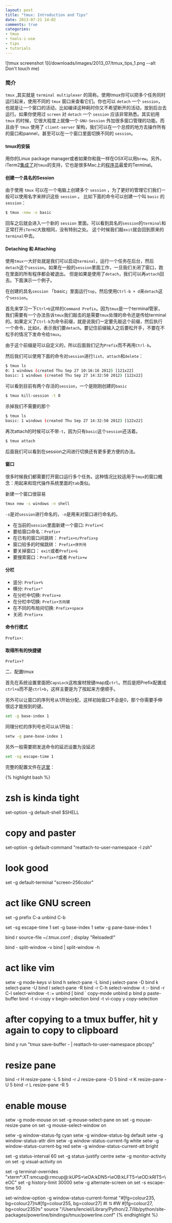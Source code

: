 ```yaml
---
layout: post
title: "tmux: Introduction and Tips"
date: 2013-07-21 14:02
comments: true
categories:
- tmux
- tools-i-use
- tips
- tutorials
---
```


![tmux screenshot 1](/downloads/images/2013_07/tmux_tips_1.png --alt Don't touch me)

### **简介**

``tmux`` ,其实就是 ``terminal multiplexer`` 的简称。使用tmux你可以把多个任务同时运行起来，使用不同的 ``tmux`` 窗口来查看它们。你也可以 ``detach`` 一个 ``session``，也就是让一个窗口的活动，比如编译这种耗时你又不希望断开的活动，放到后台去运行。如果你使用过 ``screen`` 对 ``detach`` 一个 ``session`` 应该非常熟悉。其实初用 ``tmux`` 的时候，它很大程度上就像一个 ``GNU-Session`` 外加很多窗口管理的功能。而且由于 ``tmux`` 使用了 ``client-server`` 架构，我们可以在一个总控的地方去操作所有的窗口和pannel，甚至可以在一个窗口里面切换不同的 ``session``。

#### **tmux的安装**

用你的Linux package manager或者如果你和我一样在OSX可以用`brew`。另外，iTerm2[集成了](http://code.google.com/p/iterm2/wiki/TmuxIntegration)对`tmux`的支持，它也是很多Mac上的[程序员](http://tangledhelix.com/blog/2012/04/28/iterm2-keymaps-for-tmux/)最爱的Terminal。

#### **创建一个具名的Session**

由于使用 ``tmux`` 可以在一个电脑上创建多个 ``session`` ，为了更好的管理它们我们一般可以使用名字来辨识这些 ``session`` 。
比如下面的命令可以创建一个叫 ``basic`` 的 ``session``：

```bash
$ tmux -new -s basic
```

回车之后就会进入一个新的 `session` 里面。可以看到具名的`session`的`terminal`和正常打开`iTerm2`大致相同，没有特别之处。
这个时候我们敲`exit`就会回到原来的`terminal`中去。

#### **Detaching 和 Attaching**

使用`tmux`一大好处就是我们可以启动`terminal`，运行一个任务在后台，然后`detach`这个`session`。如果在一般的`session`里面工作，一旦我们关闭了窗口，跑在里面的所有程序都会被退出。
但是如果是使用了`detach`，我们可以再`attach`回去。下面演示一个例子。

在创建的具名`session` 「basic」里面运行`top`，然后使用`Ctrl-b + d`来`detach`这个`session`。

首先来学习一下`Ctrl+b`这样的`Command Prefix`。因为`tmux`是一个terminal管家，我们需要有一个办法告诉`tmux`我们敲击的是需要`tmux`处理的命令还是传给terminal的。如果定义了`Ctrl-b`为命令前缀，就是说我们一定要先敲这个前缀，然后执行一个命令，比如`d`，表示我们要`detach`。要记住前缀输入之后要松开手，不要在不松手的情况下发命令给`tmux`。

由于这个前缀是可以自定义的，所以后面我们记为`Prefix`而不再用`Ctrl-b`。

然后我们可以使用下面的命令对`session`进行`list`、`attach`和`delete`：

```bash
$ tmux ls
0: 1 windows (created Thu Sep 27 10:16:16 2012) [121x22]
basic: 1 windows (created Thu Sep 27 14:32:50 2012) [122x22]
```

可以看到目前有两个存活的`session`，一个是刚刚创建的`basic`

```bash
$ tmux kill-session -t 0
```

杀掉我们不需要的那个

```bash
$ tmux ls
basic: 1 windows (created Thu Sep 27 14:32:50 2012) [122x22]
```

再次attach的时候可以不带`-t`，因为只有`basic`这个`session`还活着。

```bash
$ tmux attach
```

后面我们可以看到在session之间进行切换还有更多更方便的办法。

#### **窗口**

很多时候我们都需要打开窗口运行多个任务。这种情况比较适用于`tmux`的窗口概念：用起来和现代操作系统里面的`tab`类似。

新建一个窗口很容易

```bash
tmux new -s windows -n shell
```

`-s`是对`session`进行命名的，`-n`是用来对窗口进行命名的。

- 在当前的`session`里面新建一个窗口: `Prefix+C`
- 要给窗口命名：`Prefix+`
- 在已有的窗口间跳转： `Prefix+n/Prefix+p`
- 窗口较多的时候跳转： `Prefix+序列号`
- 要关掉窗口： `exit`或者`Prefix+&`
- 要搜索窗口：`Prefix+f`或者 `Prefix+w`

#### **分栏**

- 竖分: `Prefix+%`
- 横分: `Prefix+"`
- 在分栏中切换: `Prefix+o`
- 在分栏中切换: `Prefix+方向键`
- 在不同的布局间切换: `Prefix+space`
- 关闭: `Prefix+x`

#### **命令行模式**

`Prefix+:`

#### **取得所有的快捷键**

`Prefix+?`


二、配置tmux

首先在系统设置里面把`CapsLock`这枚废材按键map成`ctrl`。然后是把Prefix配置成`ctrl+a`而不是`ctrl+b`，这样主要是为了按起来方便顺手。

另外可以让窗口的序列号从1开始分配，这样初始窗口不会是0，那个你需要手伸很远才能按到的键。

```bash
set -g base-index 1
```

同理分栏的序列号也可以从1开始：

```bash
setw -g pane-base-index 1
```

另外一般需要把发送命令的延迟设置为没延迟

```bash
set -sg escape-time 1
```

完整的配置文件在[这里](https://github.com/lenciel/oh-my-zsh/blob/master/dot_files/tmux.conf)：

{% highlight bash %}
# zsh is kinda tight
set-option -g default-shell $SHELL

# copy and paster
set-option -g default-command "reattach-to-user-namespace -l zsh"

# look good
set -g default-terminal "screen-256color"

# act like GNU screen
set -g prefix C-a
unbind C-b

set -sg escape-time 1
set -g base-index 1
setw -g pane-base-index 1

bind r source-file ~/.tmux.conf \; display "Reloaded!"

bind - split-window -v
bind | split-window -h

# act like vim
setw -g mode-keys vi
bind h select-pane -L
bind j select-pane -D
bind k select-pane -U
bind l select-pane -R
bind -r C-h select-window -t :-
bind -r C-l select-window -t :+
unbind [
bind ` copy-mode
unbind p
bind p paste-buffer
bind -t vi-copy v begin-selection
bind -t vi-copy y copy-selection

# after copying to a tmux buffer, hit y again to copy to clipboard
bind y run "tmux save-buffer - | reattach-to-user-namespace pbcopy"

# resize pane
bind -r H resize-pane -L 5
bind -r J resize-pane -D 5
bind -r K resize-pane -U 5
bind -r L resize-pane -R 5

# enable mouse
setw -g mode-mouse on
set -g mouse-select-pane on
set -g mouse-resize-pane on
set -g mouse-select-window on


setw -g window-status-fg cyan
setw -g window-status-bg default
setw -g window-status-attr dim
setw -g window-status-current-fg white
setw -g window-status-current-bg red
setw -g window-status-current-att bright

set -g status-interval 60
set -g status-justify centre
setw -g monitor-activity on
set -g visual-activity on

set -g terminal-overrides "xterm*:XT:smcup@:rmcup@:kUPS=\eOA:kDN5=\eOB:kLFT5=\eOD:kRIT5=\eOC"
set -g history-limit 30000
setw -g alternate-screen on
set -s escape-time 50

set-window-option -g window-status-current-format "#[fg=colour235, bg=colour27]⮀#[fg=colour255, bg=colour27] #I ⮁ #W #[fg=colour27, bg=colour235]⮀"
source "/Users/lenciel/Library/Python/2.7/lib/python/site-packages/powerline/bindings/tmux/powerline.conf"
{% endhighlight %}
